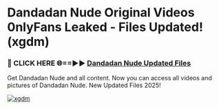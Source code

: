 # Dandadan Nude Original Videos 0nlyFans Leaked - Files Updated! (xgdm)

<h3>🔴 CLICK HERE 🌐==►► <a href="https://tinyurl.com/yrmya6cz" rel="nofollow">Dandadan Nude Updated Files</a></h3>

Get Dandadan Nude and all content. Now you can access all videos and pictures of Dandadan Nude. New Updated Files 2025!

[![xgdm](https://i.imgur.com/FMdXYCs.gif)](https://tinyurl.com/yrmya6cz)
